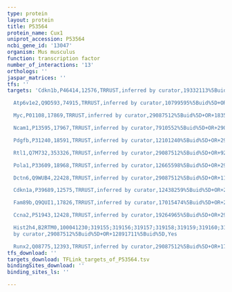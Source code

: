 ```yaml
---
type: protein
layout: protein
title: P53564
protein_name: Cux1
uniprot_accession: P53564
ncbi_gene_id: '13047'
organism: Mus musculus
function: transcription factor
number_of_interactions: '13'
orthologs: ''
jaspar_matrices: ''
tfs: ''
targets: 'Cdkn1b,P46414,12576,TRRUST,inferred by curator,19332113%5Buid%5D+OR+29087512%5Buid%5D,Yes

  Atp6v1e2,Q9D593,74915,TRRUST,inferred by curator,10799595%5Buid%5D+OR+29087512%5Buid%5D,Yes

  Myc,P01108,17869,TRRUST,inferred by curator,29087512%5Buid%5D+OR+18356167%5Buid%5D,Yes

  Ncam1,P13595,17967,TRRUST,inferred by curator,7910552%5Buid%5D+OR+29087512%5Buid%5D,Yes

  Pdgfb,P31240,18591,TRRUST,inferred by curator,12101240%5Buid%5D+OR+29087512%5Buid%5D,Yes

  Rtl1,Q7M732,353326,TRRUST,inferred by curator,29087512%5Buid%5D+OR+9218488%5Buid%5D,Yes

  Pola1,P33609,18968,TRRUST,inferred by curator,12665598%5Buid%5D+OR+29087512%5Buid%5D,Yes

  Dctn6,Q9WUB4,22428,TRRUST,inferred by curator,29087512%5Buid%5D+OR+11969263%5Buid%5D,Yes

  Cdkn1a,P39689,12575,TRRUST,inferred by curator,12438259%5Buid%5D+OR+29087512%5Buid%5D+OR+11584018%5Buid%5D,Yes

  Fam89b,Q9QUI1,17826,TRRUST,inferred by curator,17015474%5Buid%5D+OR+29087512%5Buid%5D,Yes

  Ccna2,P51943,12428,TRRUST,inferred by curator,19264965%5Buid%5D+OR+29087512%5Buid%5D,Yes

  Hist2h4,B2RTM0,100041230;319155;319156;319157;319158;319159;319160;319161;320332;326619;326620;69386;97122,TRRUST,inferred
  by curator,29087512%5Buid%5D+OR+12891711%5Buid%5D,Yes

  Runx2,Q08775,12393,TRRUST,inferred by curator,29087512%5Buid%5D+OR+17060321%5Buid%5D,Yes'
tfs_download: ''
targets_download: TFLink_targets_of_P53564.tsv
bindingSites_download: ''
binding_sites_ls: ''

---
```

